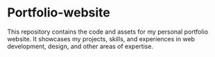 # Portfolio-website
This repository contains the code and assets for my personal portfolio website. It showcases my projects, skills, and experiences in web development, design, and other areas of expertise.
